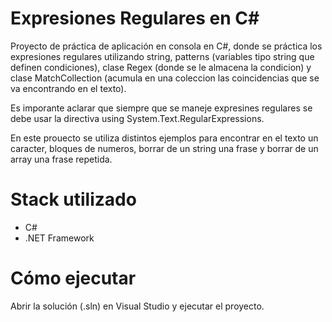 
# Expresiones Regulares en C#
Proyecto de práctica de aplicación en consola en C#, donde se práctica los expresiones regulares utilizando string, patterns (variables tipo string que definen condiciones), clase Regex (donde se le almacena la condicion) y clase MatchCollection (acumula en una coleccion
las coincidencias que se va encontrando en el texto).

Es imporante aclarar que siempre que se maneje expresines regulares se debe usar la directiva using System.Text.RegularExpressions.

En este prouecto se utiliza distintos ejemplos para encontrar en el texto un caracter, bloques de numeros, borrar de un string una frase 
y borrar de un array una frase repetida.

# Stack utilizado
- C#
- .NET Framework

# Cómo ejecutar
Abrir la solución (.sln) en Visual Studio y ejecutar el proyecto.
